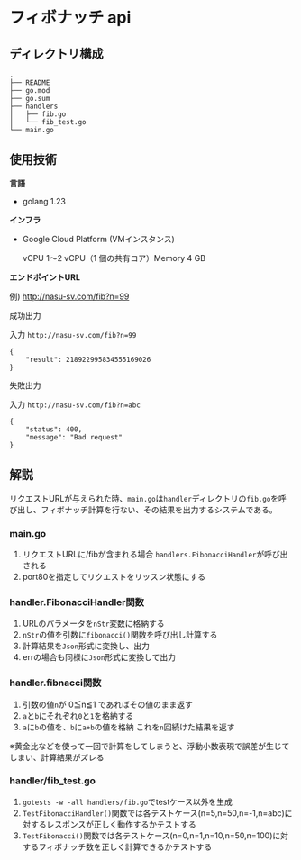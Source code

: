 # フィボナッチ api

## ディレクトリ構成

```
.
├── README
├── go.mod
├── go.sum
├── handlers
│   ├── fib.go
│   └── fib_test.go
└── main.go
```

## 使用技術
**言語**
- golang 1.23

**インフラ**
- Google Cloud Platform (VMインスタンス) 
  
   vCPU 1～2 vCPU（1 個の共有コア）Memory 4 GB

**エンドポイントURL**

例) http://nasu-sv.com/fib?n=99
  
成功出力 

入力 `http://nasu-sv.com/fib?n=99`
```
{
    "result": 218922995834555169026
}
```

失敗出力

入力 `http://nasu-sv.com/fib?n=abc`
```
{
    "status": 400,
    "message": "Bad request"
}
```

## 解説
リクエストURLが与えられた時、`main.go`は`handler`ディレクトリの`fib.go`を呼び出し、フィボナッチ計算を行ない、その結果を出力するシステムである。

### main.go
1. リクエストURLに/fibが含まれる場合 `handlers.FibonacciHandler`が呼び出される
2. port80を指定してリクエストをリッスン状態にする

### handler.FibonacciHandler関数 
1. URLのパラメータを`nStr`変数に格納する
2. `nStr`の値を引数に`fibonacci()`関数を呼び出し計算する
3. 計算結果を`Json`形式に変換し、出力
4. errの場合も同様に`Json`形式に変換して出力

### handler.fibnacci関数
1. 引数の値`n`が 0≦n≦1 であればその値のまま返す
2. `a`と`b`にそれぞれ`0`と`1`を格納する
3. `a`に`b`の値を、`b`に`a+b`の値を格納 これを`n`回続けた結果を返す
 
※黄金比などを使って一回で計算をしてしまうと、浮動小数表現で誤差が生じてしまい、計算結果がズレる


### handler/fib_test.go
1. `gotests -w -all handlers/fib.go`でtestケース以外を生成       
2. `TestFibonacciHandler()`関数では各テストケース(n=5,n=50,n=-1,n=abc)に対するレスポンスが正しく動作するかテストする
3. `TestFibonacci()`関数では各テストケース(n=0,n=1,n=10,n=50,n=100)に対するフィボナッチ数を正しく計算できるかテストする
